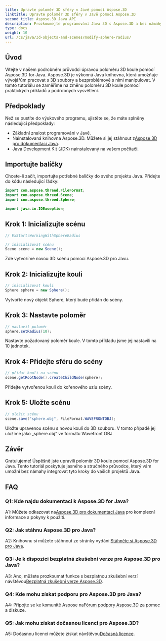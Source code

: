 ```yaml
---
title: Upravte poloměr 3D sféry v Javě pomocí Aspose.3D
linktitle: Upravte poloměr 3D sféry v Javě pomocí Aspose.3D
second_title: Aspose.3D Java API
description: Prozkoumejte programování Java 3D s Aspose.3D a bez námahy upravte poloměr koule. Stáhněte si nyní pro bezproblémový 3D vývoj.
type: docs
weight: 10
url: /cs/java/3d-objects-and-scenes/modify-sphere-radius/
---
```

## Úvod

Vítejte v našem podrobném průvodci úpravou poloměru 3D koule pomocí Aspose.3D for Java. Aspose.3D je výkonná Java knihovna, která umožňuje vývojářům pracovat s 3D soubory a bezproblémově s nimi manipulovat. V tomto tutoriálu se zaměříme na změnu poloměru 3D koule pomocí praktických příkladů a podrobných vysvětlení.

## Předpoklady

Než se pustíte do výukového programu, ujistěte se, že máte splněny následující předpoklady:

- Základní znalost programování v Javě.
-  Nainstalovaná knihovna Aspose.3D. Můžete si jej stáhnout z[Aspose.3D pro dokumentaci Java](https://reference.aspose.com/3d/java/).
- Java Development Kit (JDK) nainstalovaný na vašem počítači.

## Importujte balíčky

Chcete-li začít, importujte potřebné balíčky do svého projektu Java. Přidejte do kódu následující řádky:

```java
import com.aspose.threed.FileFormat;
import com.aspose.threed.Scene;
import com.aspose.threed.Sphere;

import java.io.IOException;
```

## Krok 1: Inicializujte scénu

```java
// ExStart:WorkingWithSphereRadius

// inicializovat scénu
Scene scene = new Scene();
```

Zde vytvoříme novou 3D scénu pomocí Aspose.3D pro Javu.

## Krok 2: Inicializujte kouli

```java
// inicializovat kouli
Sphere sphere = new Sphere();
```

Vytvořte nový objekt Sphere, který bude přidán do scény.

## Krok 3: Nastavte poloměr

```java
// nastavit poloměr
sphere.setRadius(10);
```

Nastavte požadovaný poloměr koule. V tomto příkladu jsme jej nastavili na 10 jednotek.

## Krok 4: Přidejte sféru do scény

```java
// přidat kouli na scénu
scene.getRootNode().createChildNode(sphere);
```

Přidejte vytvořenou kouli do kořenového uzlu scény.

## Krok 5: Uložte scénu

```java
// uložit scénu
scene.save("sphere.obj", FileFormat.WAVEFRONTOBJ);
```

Uložte upravenou scénu s novou koulí do 3D souboru. V tomto případě jej uložíme jako „sphere.obj“ ve formátu Wavefront OBJ.

## Závěr

Gratulujeme! Úspěšně jste upravili poloměr 3D koule pomocí Aspose.3D for Java. Tento tutoriál poskytuje jasného a stručného průvodce, který vám umožní bez námahy integrovat tyto kroky do vašich projektů Java.

## FAQ

### Q1: Kde najdu dokumentaci k Aspose.3D for Java?

 A1: Můžete odkazovat na[Aspose.3D pro dokumentaci Java](https://reference.aspose.com/3d/java/) pro komplexní informace a pokyny k použití.

### Q2: Jak stáhnu Aspose.3D pro Java?

 A2: Knihovnu si můžete stáhnout ze stránky vydání:[Stáhněte si Aspose.3D pro Java](https://releases.aspose.com/3d/java/).

### Q3: Je k dispozici bezplatná zkušební verze pro Aspose.3D pro Java?

 A3: Ano, můžete prozkoumat funkce s bezplatnou zkušební verzí návštěvou[Bezplatná zkušební verze Aspose.3D](https://releases.aspose.com/).

### Q4: Kde mohu získat podporu pro Aspose.3D pro Java?

 A4: Připojte se ke komunitě Aspose na[Fórum podpory Aspose.3D](https://forum.aspose.com/c/3d/18) za pomoc a diskuze.

### Q5: Jak mohu získat dočasnou licenci pro Aspose.3D?

 A5: Dočasnou licenci můžete získat návštěvou[Dočasná licence](https://purchase.aspose.com/temporary-license/).